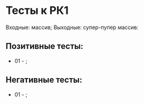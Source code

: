 # Тесты к РК1

Входные: массив;
Выходные: супер-пупер массив:
## Позитивные тесты:

- 01 - ;


## Негативные тесты:

- 01 - ;
